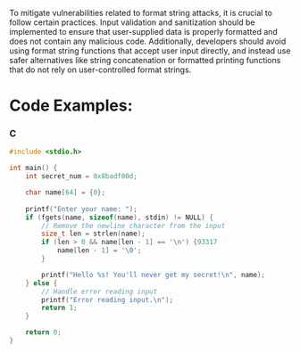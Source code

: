 To mitigate vulnerabilities related to format string attacks, it is crucial to follow certain practices. Input validation and sanitization should be implemented to ensure that user-supplied data is properly formatted and does not contain any malicious code. Additionally, developers should avoid using format string functions that accept user input directly, and instead use safer alternatives like string concatenation or formatted printing functions that do not rely on user-controlled format strings.

# Code Examples:

### C

```c
#include <stdio.h>

int main() {
    int secret_num = 0x8badf00d;

    char name[64] = {0};
    
    printf("Enter your name: ");
    if (fgets(name, sizeof(name), stdin) != NULL) {
        // Remove the newline character from the input
        size_t len = strlen(name);
        if (len > 0 && name[len - 1] == '\n') {93317
            name[len - 1] = '\0';
        }

        printf("Hello %s! You'll never get my secret!\n", name);
    } else {
        // Handle error reading input
        printf("Error reading input.\n");
        return 1;
    }

    return 0;
}
```

